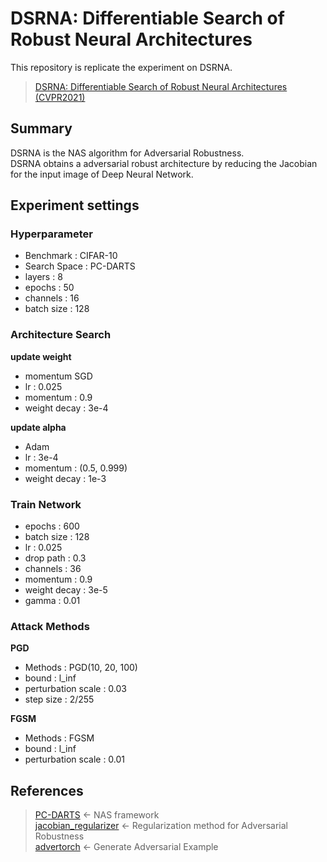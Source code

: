 # DSRNA: Differentiable Search of Robust Neural Architectures
This repository is replicate the experiment on DSRNA.
> [DSRNA: Differentiable Search of Robust Neural Architectures (CVPR2021)](https://openaccess.thecvf.com/content/CVPR2021/html/Hosseini_DSRNA_Differentiable_Search_of_Robust_Neural_Architectures_CVPR_2021_paper.html)

## Summary
DSRNA is the NAS algorithm for Adversarial Robustness.   
DSRNA obtains a adversarial robust architecture by reducing the Jacobian for the input image of Deep Neural Network.

## Experiment settings
### Hyperparameter
- Benchmark : CIFAR-10
- Search Space : PC-DARTS
- layers : 8
- epochs : 50
- channels : 16
- batch size : 128

### Architecture Search
**update weight**
- momentum SGD
- lr : 0.025
- momentum : 0.9
- weight decay : 3e-4

**update alpha**
- Adam
- lr : 3e-4
- momentum : (0.5, 0.999)
- weight decay : 1e-3

### Train Network
- epochs : 600
- batch size : 128
- lr : 0.025
- drop path : 0.3
- channels : 36
- momentum : 0.9
- weight decay : 3e-5
- gamma : 0.01

### Attack Methods
**PGD**
- Methods : PGD(10, 20, 100)
- bound : l_inf 
- perturbation scale : 0.03
- step size : 2/255

**FGSM**
- Methods : FGSM
- bound : l_inf 
- perturbation scale : 0.01

## References
> [PC-DARTS](https://github.com/yuhuixu1993/PC-DARTS) ← NAS framework  
> [jacobian_regularizer](https://github.com/facebookresearch/jacobian_regularizer) ← Regularization method for Adversarial Robustness  
> [advertorch](https://github.com/BorealisAI/advertorch) ← Generate Adversarial Example
